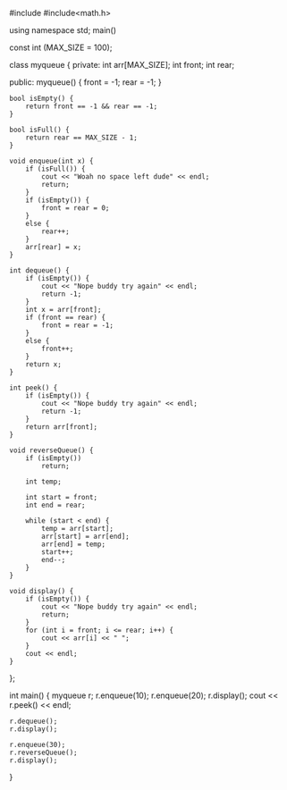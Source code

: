 #include <iostream>
#include<math.h>


using namespace std;
main()

const int (MAX_SIZE = 100);

class myqueue {
private:
    int arr[MAX_SIZE];
    int front;
    int rear;

public:
    myqueue() {
        front = -1;
        rear = -1;
    }

    bool isEmpty() {
        return front == -1 && rear == -1;
    }

    bool isFull() {
        return rear == MAX_SIZE - 1;
    }

    void enqueue(int x) {
        if (isFull()) {
            cout << "Woah no space left dude" << endl;
            return;
        }
        if (isEmpty()) {
            front = rear = 0;
        }
        else {
            rear++;
        }
        arr[rear] = x;
    }

    int dequeue() {
        if (isEmpty()) {
            cout << "Nope buddy try again" << endl;
            return -1;
        }
        int x = arr[front];
        if (front == rear) {
            front = rear = -1;
        }
        else {
            front++;
        }
        return x;
    }

    int peek() {
        if (isEmpty()) {
            cout << "Nope buddy try again" << endl;
            return -1;
        }
        return arr[front];
    }

    void reverseQueue() {
        if (isEmpty())
            return;

        int temp;

        int start = front;
        int end = rear;

        while (start < end) {
            temp = arr[start];
            arr[start] = arr[end];
            arr[end] = temp;
            start++;
            end--;
        }
    }

    void display() {
        if (isEmpty()) {
            cout << "Nope buddy try again" << endl;
            return;
        }
        for (int i = front; i <= rear; i++) {
            cout << arr[i] << " ";
        }
        cout << endl;
    }
};

int main()
{
    myqueue r;
    r.enqueue(10);
    r.enqueue(20);
    r.display();
    cout << r.peek() << endl;

    r.dequeue();
    r.display();

    r.enqueue(30);
    r.reverseQueue();
    r.display();
}
